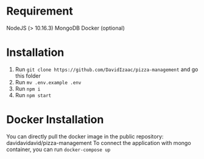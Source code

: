 # Requirement

NodeJS (> 10.16.3)
MongoDB
Docker (optional)

# Installation

1. Run `git clone https://github.com/DavidIzaac/pizza-management` and go this folder
2. Run `mv .env.example .env`
3. Run `npm i`
4. Run `npm start`

# Docker Installation

You can directly pull the docker image in the public repository: davidavidavid/pizza-management
To connect the application with mongo container, you can run `docker-compose up`

